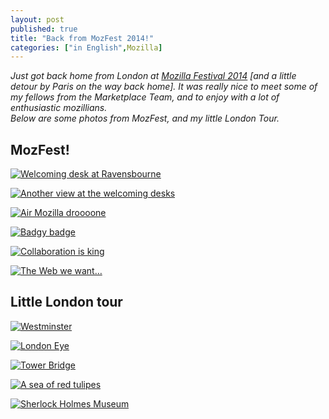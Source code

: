 ```yaml
---
layout: post
published: true
title: "Back from MozFest 2014!"
categories: ["in English",Mozilla]
---
```

*Just got back home from London at [Mozilla Festival 2014](http://2014.mozillafestival.org/) [and a little detour by Paris on the way back home]. It was really nice to meet some of my fellows from the Marketplace Team, and to enjoy with a lot of enthusiastic mozillians.  
Below are some photos from MozFest, and my little London Tour.*

## MozFest!
[![Welcoming desk at Ravensbourne](/images/mozfest2014/IMG_0044.jpg)](/images/mozfest2014/IMG_0044.jpg)

[![Another view at the welcoming desks](/images/mozfest2014/IMG_0029.jpg)](/images/mozfest2014/IMG_0029.jpg)

[![Air Mozilla droooone](/images/mozfest2014/IMG_0030.jpg)](/images/mozfest2014/IMG_0030.jpg)

[![Badgy badge](/images/mozfest2014/IMG_0035.jpg)](/images/mozfest2014/IMG_0035.jpg)

[![Collaboration is king](/images/mozfest2014/IMG_0038.jpg)](/images/mozfest2014/IMG_0038.jpg)

[![The Web we want…](/images/mozfest2014/IMG_0042.jpg)](/images/mozfest2014/IMG_0042.jpg)

## Little London tour
[![Westminster](/images/mozfest2014/IMG_0067.jpg)](/images/mozfest2014/IMG_0067.jpg)

[![London Eye](/images/mozfest2014/IMG_0072.jpg)](/images/mozfest2014/IMG_0072.jpg)

[![Tower Bridge](/images/mozfest2014/IMG_0064.jpg)](/images/mozfest2014/IMG_0064.jpg)

[![A sea of red tulipes](/images/mozfest2014/IMG_0066.jpg)](/images/mozfest2014/IMG_0066.jpg)

[![Sherlock Holmes Museum](/images/mozfest2014/IMG_0026.jpg)](/images/mozfest2014/IMG_0026.jpg)